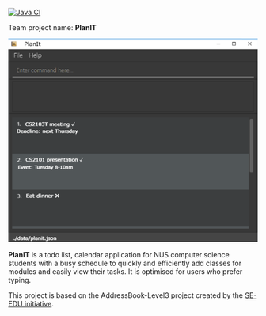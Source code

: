 [![Java CI](https://github.com/AY2021S2-CS2103T-T10-2/tp/actions/workflows/gradle.yml/badge.svg)](https://github.com/AY2021S2-CS2103T-T10-2/tp/actions/workflows/gradle.yml)

Team project name: **PlanIT**

![Ui](docs/images/Ui.png)

**PlanIT** is a todo list, calendar application for NUS computer science
students with a busy schedule to quickly and efficiently add classes
for modules and easily view their tasks. 
It is optimised for users who prefer typing.

This project is based on the AddressBook-Level3 project created by the 
[SE-EDU initiative](https://se-education.org).

